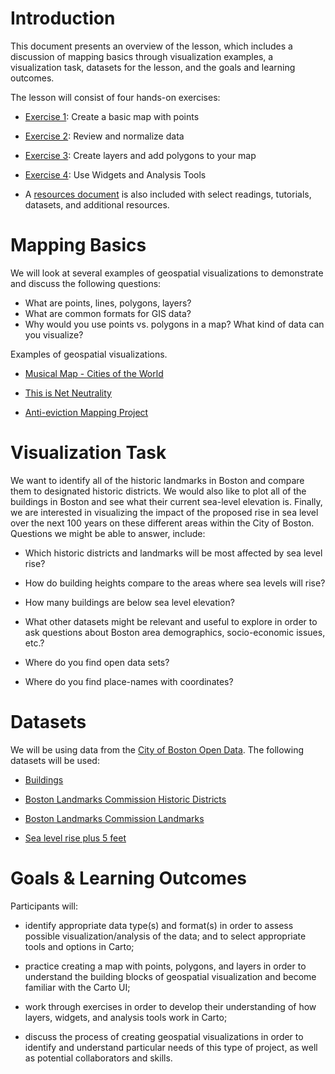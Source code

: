 # **Introduction**
This document presents an overview of the lesson, which includes a discussion of mapping basics through visualization examples, a visualization task, datasets for the lesson, and the goals and learning outcomes.

The lesson will consist of four hands-on exercises:

* [Exercise 1](exercise-1.md): Create a basic map with points
* [Exercise 2](exercise-2.md): Review and normalize data
* [Exercise 3](exercise-3.md): Create layers and add polygons to your map
* [Exercise 4](exercise-4.md): Use Widgets and Analysis Tools

* A [resources document](resources.md) is also included with select readings, tutorials, datasets, and additional resources.

# **Mapping Basics**

We will look at several examples of geospatial visualizations to demonstrate and discuss the following questions:

* What are points, lines, polygons, layers?
* What are common formats for GIS data?
* Why would you use points vs. polygons in a map? What kind of data can you visualize?

Examples of geospatial visualizations.

* [Musical Map - Cities of the World ](https://eliotvb.carto.com/viz/971d1556-0959-11e5-b1a4-0e9d821ea90d/embed_map)

* [This is Net Neutrality](https://www.thisisnetneutrality.org/)

* [Anti-eviction Mapping Project](http://www.antievictionmappingproject.net/ellis.html)

# **Visualization Task**

We want to identify all of the historic landmarks in Boston and compare them to designated historic districts. We would also like to plot all of the buildings in Boston and see what their current sea-level elevation is. Finally, we are interested in visualizing the impact of the proposed rise in sea level over the next 100 years on these different areas within the City of Boston. Questions we might be able to answer, include:

* Which historic districts and landmarks will be most affected by sea level rise?

* How do building heights compare to the areas where sea levels will rise?

* How many buildings are below sea level elevation?

* What other datasets might be relevant and useful to explore in order to ask questions about Boston area demographics, socio-economic issues, etc.?

* Where do you find open data sets?

* Where do you find place-names with coordinates?

# **Datasets**

We will be using data from the [City of Boston Open Data](https://data.boston.gov/group/geospatial). The following datasets will be used:

* [Buildings](https://data.boston.gov/dataset/buildings)

* [Boston Landmarks Commission Historic Districts](https://data.boston.gov/dataset/boston-landmarks-commission-blc-historic-districts)

* [Boston Landmarks Commission Landmarks](https://data.boston.gov/dataset/boston-landmarks-commission-blc-landmarks)

* [Sea level rise plus 5 feet](https://data.boston.gov/dataset/sea-level-rise-plus-5-feet)


# **Goals & Learning Outcomes**

Participants will:

* identify appropriate data type(s) and format(s) in order to assess possible visualization/analysis of the data; and to select appropriate tools and options in Carto;

* practice creating a map with points, polygons, and layers in order to
understand the building blocks of geospatial visualization and become familiar with the Carto UI;

* work through exercises in order to develop their understanding of how layers, widgets, and analysis tools work in Carto;

* discuss the process of creating geospatial visualizations in order to identify and understand particular needs of this type of project, as well as potential collaborators and skills.

